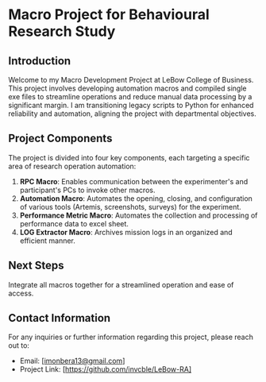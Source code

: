 # Macro Project for Behavioural Research Study

## Introduction

Welcome to my Macro Development Project at LeBow College of Business. This project involves developing automation macros and compiled single exe files to streamline operations and reduce manual data processing by a significant margin. I am transitioning legacy scripts to Python for enhanced reliability and automation, aligning the project with departmental objectives.

## Project Components

The project is divided into four key components, each targeting a specific area of research operation automation:

1. **RPC Macro**: Enables communication between the experimenter's and participant's PCs to invoke other macros.
2. **Automation Macro**: Automates the opening, closing, and configuration of various tools (Artemis, screenshots, surveys) for the experiment.
3. **Performance Metric Macro**: Automates the collection and processing of performance data to excel sheet.
4. **LOG Extractor Macro**: Archives mission logs in an organized and efficient manner.

## Next Steps

Integrate all macros together for a streamlined operation and ease of access.

## Contact Information

For any inquiries or further information regarding this project, please reach out to:

- Email: [imonbera13@gmail.com]
- Project Link: [https://github.com/invcble/LeBow-RA]
